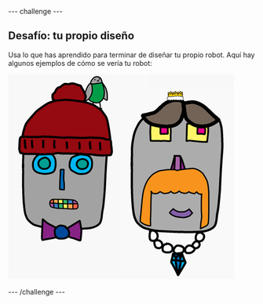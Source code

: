 --- challenge ---

## Desafío: tu propio diseño

Usa lo que has aprendido para terminar de diseñar tu propio robot. Aquí hay algunos ejemplos de cómo se vería tu robot:

![captura de pantalla](images/robot-examples.png)

--- /challenge ---